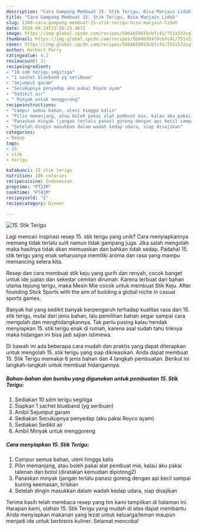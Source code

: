 ```yaml
---
description: "Cara Gampang Membuat 15. Stik Terigu, Bisa Manjain Lidah"
title: "Cara Gampang Membuat 15. Stik Terigu, Bisa Manjain Lidah"
slug: 1348-cara-gampang-membuat-15-stik-terigu-bisa-manjain-lidah
date: 2020-08-24T23:58:23.467Z
image: https://img-global.cpcdn.com/recipes/5b64b59459cbfc41/751x532cq70/15-stik-terigu-foto-resep-utama.jpg
thumbnail: https://img-global.cpcdn.com/recipes/5b64b59459cbfc41/751x532cq70/15-stik-terigu-foto-resep-utama.jpg
cover: https://img-global.cpcdn.com/recipes/5b64b59459cbfc41/751x532cq70/15-stik-terigu-foto-resep-utama.jpg
author: Herbert Perry
ratingvalue: 4.2
reviewcount: 11
recipeingredient:
- "10 sdm terigu segitiga"
- "1 sachet blueband yg seribuan"
- "Sejumput garam"
- "Secukupnya penyedap aku pakai Royco ayam"
- "Sedikit air"
- " Minyak untuk menggoreng"
recipeinstructions:
- "Campur semua bahan, uleni hingga kalis"
- "Pilin memanjang, atau boleh pakai alat pembuat mie, kalau aku pakai talenan dan botol (diratakan kemudian dipotong2)"
- "Panaskan minyak (jangan terlalu panas) goreng dengan api kecil sampai kuning keemasan, tiriskan"
- "Setelah dingin masukkan dalam wadah kedap udara, siap disajikan"
categories:
- Resep
tags:
- 15
- stik
- terigu

katakunci: 15 stik terigu 
nutrition: 106 calories
recipecuisine: Indonesian
preptime: "PT22M"
cooktime: "PT41M"
recipeyield: "2"
recipecategory: Dinner

---
```



![15. Stik Terigu](https://img-global.cpcdn.com/recipes/5b64b59459cbfc41/751x532cq70/15-stik-terigu-foto-resep-utama.jpg)

Lagi mencari inspirasi resep 15. stik terigu yang unik? Cara menyiapkannya memang tidak terlalu sulit namun tidak gampang juga. Jika salah mengolah maka hasilnya tidak akan memuaskan dan bahkan tidak sedap. Padahal 15. stik terigu yang enak seharusnya memiliki aroma dan rasa yang mampu memancing selera kita.

Resep dan cara membuat stik keju yang gurih dan renyah, cocok banget untuk ide jualan dan sekedar cemilan dirumah. Karena terbuat dari bahan utama tepung terigu, maka Mesin Mie cocok untuk membuat Stik Keju. After founding Stick Sports with the aim of building a global niche in casual sports games.

Banyak hal yang sedikit banyak berpengaruh terhadap kualitas rasa dari 15. stik terigu, mulai dari jenis bahan, lalu pemilihan bahan segar sampai cara mengolah dan menghidangkannya. Tak perlu pusing kalau hendak menyiapkan 15. stik terigu enak di rumah, karena asal sudah tahu triknya maka hidangan ini bisa jadi sajian istimewa.


Di bawah ini ada beberapa cara mudah dan praktis yang dapat diterapkan untuk mengolah 15. stik terigu yang siap dikreasikan. Anda dapat membuat 15. Stik Terigu memakai 6 jenis bahan dan 4 langkah pembuatan. Berikut ini langkah-langkah untuk membuat hidangannya.

<!--inarticleads1-->

##### Bahan-bahan dan bumbu yang digunakan untuk pembuatan 15. Stik Terigu:

1. Sediakan 10 sdm terigu segitiga
1. Siapkan 1 sachet blueband (yg seribuan)
1. Ambil Sejumput garam
1. Sediakan Secukupnya penyedap (aku pakai Royco ayam)
1. Sediakan Sedikit air
1. Ambil  Minyak untuk menggoreng




<!--inarticleads2-->

##### Cara menyiapkan 15. Stik Terigu:

1. Campur semua bahan, uleni hingga kalis
1. Pilin memanjang, atau boleh pakai alat pembuat mie, kalau aku pakai talenan dan botol (diratakan kemudian dipotong2)
1. Panaskan minyak (jangan terlalu panas) goreng dengan api kecil sampai kuning keemasan, tiriskan
1. Setelah dingin masukkan dalam wadah kedap udara, siap disajikan




Terima kasih telah membaca resep yang tim kami tampilkan di halaman ini. Harapan kami, olahan 15. Stik Terigu yang mudah di atas dapat membantu Anda menyiapkan makanan yang lezat untuk keluarga/teman maupun menjadi ide untuk berbisnis kuliner. Selamat mencoba!
